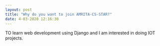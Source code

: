 ```yaml
---
layout: post
title: "Why do you want to join AMRITA-CS-STAR?"
date: 4-03-2020 12:16:30
---
```

TO learn web development using Django and I am interested in doing IOT projects.

